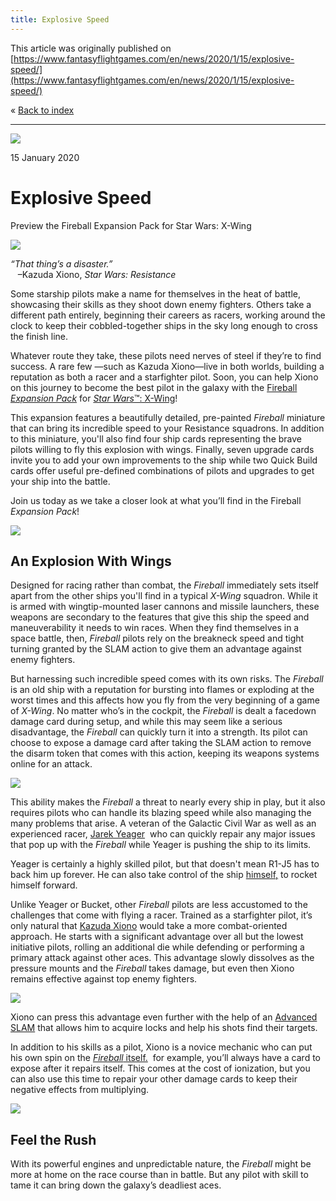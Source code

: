 ```yaml
---
title: Explosive Speed
---
```


This article was originally published on [https://www.fantasyflightgames.com/en/news/2020/1/15/explosive-speed/](https://www.fantasyflightgames.com/en/news/2020/1/15/explosive-speed/)

&laquo; [Back to index](../index.md)

---

![](a9512445f8760e5b57032fed68c20371.jpg)

15 January 2020

Explosive Speed
===============

Preview the Fireball Expansion Pack for Star Wars: X-Wing

![](dde610badb8b12d0a50cd07204a42688.png)

_“That thing’s a disaster.”_  
   –Kazuda Xiono, _Star Wars: Resistance_

Some starship pilots make a name for themselves in the heat of battle, showcasing their skills as they shoot down enemy fighters. Others take a different path entirely, beginning their careers as racers, working around the clock to keep their cobbled-together ships in the sky long enough to cross the finish line.

Whatever route they take, these pilots need nerves of steel if they’re to find success. A rare few —such as Kazuda Xiono—live in both worlds, building a reputation as both a racer and a starfighter pilot. Soon, you can help Xiono on this journey to become the best pilot in the galaxy with the [Fireball _Expansion Pack_](https://www.fantasyflightgames.com/en/products/x-wing-second-edition/products/fireball-expansion-pack/) for [_Star Wars_™: X-Wing](https://www.fantasyflightgames.com/en/products/x-wing-second-edition/)!

This expansion features a beautifully detailed, pre-painted _Fireball_ miniature that can bring its incredible speed to your Resistance squadrons. In addition to this miniature, you'll also find four ship cards representing the brave pilots willing to fly this explosion with wings. Finally, seven upgrade cards invite you to add your own improvements to the ship while two Quick Build cards offer useful pre-defined combinations of pilots and upgrades to get your ship into the battle.

Join us today as we take a closer look at what you’ll find in the Fireball _Expansion Pack_!

![](3e1bb2ca8727720af31e62822fe6827c.png)

An Explosion With Wings
-----------------------

Designed for racing rather than combat, the _Fireball_ immediately sets itself apart from the other ships you'll find in a typical _X-Wing_ squadron. While it is armed with wingtip-mounted laser cannons and missile launchers, these weapons are secondary to the features that give this ship the speed and maneuverability it needs to win races. When they find themselves in a space battle, then, _Fireball_ pilots rely on the breakneck speed and tight turning granted by the SLAM action to give them an advantage against enemy fighters.

But harnessing such incredible speed comes with its own risks. The _Fireball_ is an old ship with a reputation for bursting into flames or exploding at the worst times and this affects how you fly from the very beginning of a game of _X-Wing_. No matter who’s in the cockpit, the _Fireball_ is dealt a facedown damage card during setup, and while this may seem like a serious disadvantage, the _Fireball_ can quickly turn it into a strength. Its pilot can choose to expose a damage card after taking the SLAM action to remove the disarm token that comes with this action, keeping its weapons systems online for an attack.

![](803f043942cc3d8db2da0586d722d9e8.png)

This ability makes the _Fireball_ a threat to nearly every ship in play, but it also requires pilots who can handle its blazing speed while also managing the many problems that arise. A veteran of the Galactic Civil War as well as an experienced racer, [Jarek Yeager](0a70a203d72a108dfb9247879cc8a6ab.png)  who can quickly repair any major issues that pop up with the _Fireball_ while Yeager is pushing the ship to its limits.

Yeager is certainly a highly skilled pilot, but that doesn't mean R1-J5 has to back him up forever. He can also take control of the ship [himself,](dc14f51a239a8476cfb3a2aa7299e775.png) to rocket himself forward.

Unlike Yeager or Bucket, other _Fireball_ pilots are less accustomed to the challenges that come with flying a racer. Trained as a starfighter pilot, it’s only natural that [Kazuda Xiono](f1b62b72422be075434109658953647e.png) would take a more combat-oriented approach. He starts with a significant advantage over all but the lowest initiative pilots, rolling an additional die while defending or performing a primary attack against other aces. This advantage slowly dissolves as the pressure mounts and the _Fireball_ takes damage, but even then Xiono remains effective against top enemy fighters.

![](c2cdb3ae29af6bd8febad4a4bf2a71c4.png)

Xiono can press this advantage even further with the help of an [Advanced SLAM](87dd67b3488cc847bfd15ddf98e8a6d5.png) that allows him to acquire locks and help his shots find their targets.

In addition to his skills as a pilot, Xiono is a novice mechanic who can put his own spin on the [_Fireball_ itself.](785ccfb7c7af823a4b764af95206b5d6.png)  for example, you’ll always have a card to expose after it repairs itself. This comes at the cost of ionization, but you can also use this time to repair your other damage cards to keep their negative effects from multiplying.

![](17c2591ea63949f6d7bce3cf4f3898cf.png)

Feel the Rush
-------------

With its powerful engines and unpredictable nature, the _Fireball_ might be more at home on the race course than in battle. But any pilot with skill to tame it can bring down the galaxy’s deadliest aces.

[](http://community.fantasyflightgames.com/index.php?/forum/222-x-wing/)